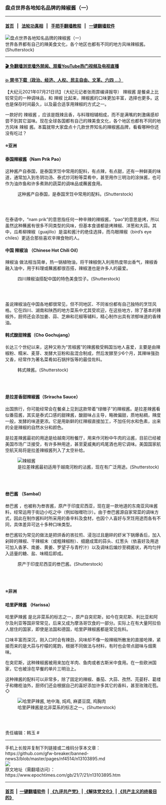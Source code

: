 ### 盘点世界各地知名品牌的辣椒酱（一）
------------------------

#### [首页](https://github.com/gfw-breaker/banned-news3/blob/master/README.md) &nbsp;&nbsp;|&nbsp;&nbsp; [法轮功真相](https://github.com/begood0513/basic/blob/master/README.md)  &nbsp;&nbsp;|&nbsp;&nbsp; [手把手翻墙教程](https://github.com/gfw-breaker/guides/wiki)  &nbsp;&nbsp;|&nbsp;&nbsp; [一键翻墙软件](https://github.com/gfw-breaker/nogfw/blob/master/README.md)  



<div><img alt="盘点世界各地知名品牌的辣椒酱（一）" class="attachment-djy_600_400 size-djy_600_400 wp-post-image" src="https://i.epochtimes.com/assets/uploads/2021/07/id13104734-shutterstock_130404953-600x400.jpg"/>
<div class="caption">
 世界各界都有自己的辣美食文化，各个地区也都有不同的地方风味辣椒酱。(Shutterstock)
</div></div><hr/>

#### [ 🎬  免翻墙浏览墙外禁闻、观看YouTube热门视频及电视直播](https://github.com/gfw-breaker/HelloWorld)

#### [ 💥  禁书下载（政治、经济、人权、民主自由、文革、六四 ...）](https://github.com/gfw-breaker/books/blob/master/README.md)

<div><p>
 【大纪元2021年07月21日讯】（大纪元记者张雨霏编译报导）
 <ok href="https://www.epochtimes.com/gb/tag/%E8%BE%A3%E6%A4%92%E9%85%B1.html">
  辣椒酱
 </ok>
 是餐桌上比较常见的一种调味品，和
 <ok href="https://www.epochtimes.com/gb/tag/%E8%BE%A3%E6%A4%92.html">
  辣椒
 </ok>
 比起来，辣椒酱的口味更加丰富，选择也更多。这也是保存时间最久，以及最合适享用辣椒的方式之一。
</p>
<p>
 一款好的
 <ok href="https://www.epochtimes.com/gb/tag/%E8%BE%A3%E6%A4%92%E9%85%B1.html">
  辣椒酱
 </ok>
 ，应该是既辣且香，与料理相辅相成，而不是满嘴的刺激痛感却尝不到其它滋味。现在全球各国都有自己的辣美食文化，各个地区也都有不同的地方风味
 <ok href="https://www.epochtimes.com/gb/tag/%E8%BE%A3%E6%A4%92.html">
  辣椒
 </ok>
 酱。本篇就带大家盘点十几款世界知名的辣椒酱品牌，看看哪种你还没有吃过？
</p>
<h4>
 ⭐亚洲
</h4>
<h4>
 泰国辣椒酱（Nam Prik Pao）
</h4>
<p>
 这种酱产自泰国，是泰国烹饪中常用的配料，有点辣，有点甜，还有一种鲜美的味道，通常加入到冬阴功汤、泰式炒河粉等菜肴中，甚至用作三明治的涂抹酱，也可作为油炸鱼和许多煮熟的蔬菜的调味品或蘸酱食用。
</p>
<figure aria-describedby="caption-attachment-13104730" class="wp-caption aligncenter" id="attachment_13104730" style="width: 603px">
 <ok href="https://i.epochtimes.com/assets/uploads/2021/07/id13104730-shutterstock_448064395.jpg" target="_blank">
  <img alt="" class="wp-image-13104730" src="https://i.epochtimes.com/assets/uploads/2021/07/id13104730-shutterstock_448064395.jpg"/>
 </ok>
 <br/><figcaption class="wp-caption-text" id="caption-attachment-13104730">
  这种酱产自泰国，是泰国烹饪中常用的配料。(Shutterstock)
 </figcaption><br/>
</figure><br/>
<p>
 在泰语中，“nam prik”的意思指任何一种辛辣的辣椒酱，“pao”的意思是烤，所以虽然这种蘸酱有很多不同类型的风味，但基本食谱都是烤辣椒、洋葱和大蒜。其中，瓜希柳辣椒（guajillo）是温和酱汁的绝佳选择，而鸟眼辣椒（bird’s eye chiles）更适合那些喜欢辛辣食物的人。
</p>
<h4>
 中国
 <ok href="https://www.epochtimes.com/gb/tag/%E8%BE%A3%E6%A4%92%E6%B2%B9.html">
  辣椒油
 </ok>
 （Chinese Hot Chili Oil）
</h4>
<p>
 <ok href="https://www.epochtimes.com/gb/tag/%E8%BE%A3%E6%A4%92%E6%B2%B9.html">
  辣椒油
 </ok>
 做法相当简单，热一锅植物油，将干辣椒倒入利用热度带出香气，辣椒香融入油中，用于料理或蘸酱都很百搭，辣椒渣也是许多人的最爱。
</p>
<figure aria-describedby="caption-attachment-13104733" class="wp-caption aligncenter" id="attachment_13104733" style="width: 600px">
 <ok href="https://i.epochtimes.com/assets/uploads/2021/07/id13104733-shutterstock_1782909929.jpg" target="_blank">
  <img alt="" class="wp-image-13104733" src="https://i.epochtimes.com/assets/uploads/2021/07/id13104733-shutterstock_1782909929.jpg"/>
 </ok>
 <br/><figcaption class="wp-caption-text" id="caption-attachment-13104733">
  四川辣椒油搭配中国的特色美食饺子。(Shutterstock)
 </figcaption><br/>
</figure><br/>
<p>
 虽说辣椒油在中国各地都很常见，但不同地区、不同省份都有自己独特的烹饪风格。它在四川、湖南和陕西的地方菜系中尤其受欢迎，在这些地方，除了基本的辣椒外，厨师还会添加姜、蒜、芝麻和花椒等辅料，精心制作出具有浓郁味道的香辣油。
</p>
<h4>
 韩式酸甜辣酱（Cho Gochujang）
</h4>
<p>
 长达三个世纪以来，这种又称为“苦椒酱”的辣酱极受韩国当地人喜爱，主要是由辣椒粉、糯米、麦芽、发酵大豆粉和盐混合制成，然后发酵至少6个月，其辣味强劲又香，经常作为著名菜肴如石锅拌饭等的最佳佐料。
</p>
<figure aria-describedby="caption-attachment-13104735" class="wp-caption aligncenter" id="attachment_13104735" style="width: 604px">
 <ok href="https://i.epochtimes.com/assets/uploads/2021/07/id13104735-shutterstock_1929896219.jpg" target="_blank">
  <img alt="" class="wp-image-13104735" src="https://i.epochtimes.com/assets/uploads/2021/07/id13104735-shutterstock_1929896219.jpg"/>
 </ok>
 <br/><figcaption class="wp-caption-text" id="caption-attachment-13104735">
  韩式辣酱。(Shutterstock)
 </figcaption><br/>
</figure><br/>
<h4>
 是拉差香甜辣椒酱（Sriracha Sauce）
</h4>
<p>
 出国旅行，你可能经常会在餐桌上见到这款带着“绿帽子”的辣椒酱。是拉差辣酱看似番茄酱，其实是泰式口感的甜辣酱，酸甜味占主导，略微偏甜，质地粘稠，辣度一般，发酵的味道更浓。它是用新鲜的红辣椒直接加工，不加任何水和色素，出来的全是辣椒的自然水分和颜色。
</p>
<p>
 是拉差辣酱最初的用途是给越南河粉餐厅，用来作河粉中牛肉的沾酱，目前已经被美国市场广泛接受，有许多种用途，甚至夏威夷的鸡尾酒也用它调味。美国国家航空航天局将是拉差辣椒酱列入了太空补给。
</p>
<figure aria-describedby="caption-attachment-12505125" class="wp-caption aligncenter" id="attachment_12505125" style="width: 602px">
 <ok href="https://i.epochtimes.com/assets/uploads/2020/10/shutterstock_661650802.jpg" target="_blank">
  <img alt="辣椒酱" class="wp-image-12505125" src="https://i.epochtimes.com/assets/uploads/2020/10/shutterstock_661650802.jpg"/>
 </ok>
 <br/><figcaption class="wp-caption-text" id="caption-attachment-12505125">
  是拉差辣酱最初适用于越南河粉的沾酱，现在有广泛用途。(Shutterstock)
 </figcaption><br/>
</figure><br/>
<h4>
 <ok href="https://www.epochtimes.com/gb/tag/%E5%8F%81%E5%B7%B4%E9%85%B1.html">
  叁巴酱
 </ok>
 （Sambal）
</h4>
<p>
 <ok href="https://www.epochtimes.com/gb/tag/%E5%8F%81%E5%B7%B4%E9%85%B1.html">
  叁巴酱
 </ok>
 ，也被称为叁峇酱，原产于印度尼西亚，现在是一款地道的东南亚风味酱料，经常运用于街边小吃之中（例如咖喱叻沙）。由于叁巴酱源自家常菜的调味方式，因此在制作酱料时所采用的香辛料及食材，也因个人喜好与烹饪用途而各有不同，具体差异可达十多种口味类型。
</p>
<p>
 叁巴酱较为常见的做法是把烘香的峇拉煎、浸泡过且磨碎的虾米下锅爆香后，加入剁碎的辣椒、干辣椒末（或粗辣椒粉）、细磨成茸的蒜头、红葱头（依喜好及用途可加入香茅、南姜、黄姜、罗望子与青柠汁）以及调味后煸炒至稠酱状，再均匀拌入适量的糖、盐、味精后即成。
</p>
<figure aria-describedby="caption-attachment-13104732" class="wp-caption aligncenter" id="attachment_13104732" style="width: 602px">
 <ok href="https://i.epochtimes.com/assets/uploads/2021/07/id13104732-shutterstock_1691848606.jpg" target="_blank">
  <img alt="" class="wp-image-13104732" src="https://i.epochtimes.com/assets/uploads/2021/07/id13104732-shutterstock_1691848606.jpg"/>
 </ok>
 <br/><figcaption class="wp-caption-text" id="caption-attachment-13104732">
  原产于印度尼西亚的叁巴酱。(Shutterstock)
 </figcaption><br/>
</figure><br/>
<h4>
 ⭐非洲
</h4>
<h4>
 <ok href="https://www.epochtimes.com/gb/tag/%E5%93%88%E9%87%8C%E8%90%A8%E8%BE%A3%E9%85%B1.html">
  哈里萨辣酱
 </ok>
 （Harissa）
</h4>
<p>
 <ok href="https://www.epochtimes.com/gb/tag/%E5%93%88%E9%87%8C%E8%90%A8%E8%BE%A3%E9%85%B1.html">
  哈里萨辣酱
 </ok>
 是北非菜系的标志之一，原产自突尼斯，如今在突尼斯、利比亚和阿尔及利亚等国非常常见，后来又成为摩洛哥饮食的一部分。实际上在有大量阿拉伯人居住的国家，即使是法国和德国，哈里萨辣椒酱都是常见佐料。
</p>
<p>
 口味丰富而深沉，刚入口时会有辣劲，风味却不像一般辣椒所散发的直接呛辣，紧接而来的是大蒜与柠檬的尾韵，根据不同做法与材料，有时也会带点甜味与烟熏味。
</p>
<p>
 在突尼斯，这种辣椒酱被用来加在羊肉、鱼肉或者古斯米中食用。在一些欧洲国家，它也被涂在早餐的单片三明治上。
</p>
<p>
 这种辣酱的配料可以非常多，除了固定的辣椒、番茄、大蒜、孜然、芫荽籽、葛缕子和橄榄油外，厨师们还会根据自己的喜好添加许多其它的香料，甚至玫瑰花苞。◇
</p>
<figure aria-describedby="caption-attachment-12540747" class="wp-caption aligncenter" id="attachment_12540747" style="width: 603px">
 <ok href="https://i.epochtimes.com/assets/uploads/2020/11/shutterstock_1439820107.jpg" target="_blank">
  <img alt="哈里萨辣酱, 地中海, 炖鸡, 麻婆豆腐, 鸡胸肉" class="wp-image-12540747" src="https://i.epochtimes.com/assets/uploads/2020/11/shutterstock_1439820107.jpg"/>
 </ok>
 <br/><figcaption class="wp-caption-text" id="caption-attachment-12540747">
  哈里萨辣酱是北非菜系的标志之一。(Shutterstock)
 </figcaption><br/>
</figure><br/>
<p>
 责任编辑：韩玉 #
</p>
</div>
<hr/>
手机上长按并复制下列链接或二维码分享本文章：<br/>
https://github.com/gfw-breaker/banned-news3/blob/master/pages/nf4514/n13103895.md <br/>
<a href='https://github.com/gfw-breaker/banned-news3/blob/master/pages/nf4514/n13103895.md'><img src='https://github.com/gfw-breaker/banned-news3/blob/master/pages/nf4514/n13103895.md.png'/></a> <br/>
原文地址（需翻墙访问）：https://www.epochtimes.com/gb/21/7/21/n13103895.htm


------------------------
#### [首页](https://github.com/gfw-breaker/banned-news3/blob/master/README.md) &nbsp;|&nbsp; [一键翻墙软件](https://github.com/gfw-breaker/nogfw/blob/master/README.md) &nbsp;| [《九评共产党》](https://github.com/gfw-breaker/9ping.md/blob/master/README.md#九评之一评共产党是什么) | [《解体党文化》](https://github.com/gfw-breaker/jtdwh.md/blob/master/README.md) | [《共产主义的终极目的》](https://github.com/gfw-breaker/gczydzjmd.md/blob/master/README.md)


<img src='http://gfw-breaker.win/banned-news3/pages/nf4514/n13103895.md' width='0px' height='0px'/>